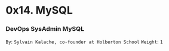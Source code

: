 # 0x14. MySQL
### DevOps SysAdmin MySQL
 `By`: `Sylvain Kalache, co-founder at Holberton School`
 `Weight`: `1`
